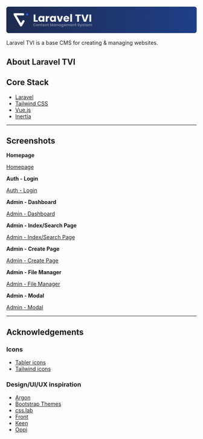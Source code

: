 [![Laravel TVI](https://raw.githubusercontent.com/LiamThursfield/laravel-tvi/master/.github/readme-header.png)](https://tvi.liamthursfield.test)

Laravel TVI is a base CMS for creating & managing websites.


## About Laravel TVI

## Core Stack
- [Laravel](https://laravel.com/)
- [Tailwind CSS](https://tailwindcss.com/)
- [Vue.js](https://vuejs.org/)
- [Inertia](https://inertiajs.com/)


---------


## Screenshots

**Homepage**

[Homepage](https://raw.githubusercontent.com/LiamThursfield/laravel-tvi/master/.github/screenshots/app_home.png)

**Auth - Login**

[Auth - Login](https://raw.githubusercontent.com/LiamThursfield/laravel-tvi/master/.github/screenshots/login.png)

**Admin - Dashboard**

[Admin - Dashboard](https://raw.githubusercontent.com/LiamThursfield/laravel-tvi/master/.github/screenshots/admin_dashboard.png)

**Admin - Index/Search Page**

[Admin - Index/Search Page](https://raw.githubusercontent.com/LiamThursfield/laravel-tvi/master/.github/screenshots/admin_index.png)

**Admin - Create Page**

[Admin - Create Page](https://raw.githubusercontent.com/LiamThursfield/laravel-tvi/master/.github/screenshots/admin_create.png)

**Admin - File Manager**

[Admin - File Manager](https://raw.githubusercontent.com/LiamThursfield/laravel-tvi/master/.github/screenshots/admin_filemanager.png)

**Admin - Modal**

[Admin - Modal](https://raw.githubusercontent.com/LiamThursfield/laravel-tvi/master/.github/screenshots/admin_modal.png)

---------


## Acknowledgements

### Icons
- [Tabler icons](https://github.com/tabler/tabler-icons)
- [Tailwind icons](https://tailwindcss.com/docs)

### Design/UI/UX inspiration
- [Argon](https://demos.creative-tim.com/argon-dashboard-pro/pages/dashboards/dashboard.html)
- [Bootstrap Themes](https://themes.getbootstrap.com/)
- [css.lab](https://csslab.app/)
- [Front](https://htmlstream.com/front-dashboard/index.html)
- [Keen](https://preview.keenthemes.com/keen/demo1/index.html)
- [Oppi](https://droitthemes.com/wp/oppi/)
